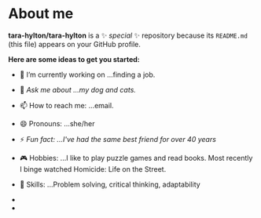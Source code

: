# About me

**tara-hylton/tara-hylton** is a ✨ _special_ ✨ repository because its `README.md` (this file) appears on your GitHub profile.


**Here are some ideas to get you started:**

- 🔭 I’m currently working on ...finding a job.
- 💬 *Ask me about ...my dog and cats.*
- 📫 How to reach me: ...email.
- 😄 Pronouns: ...she/her
- ⚡ *Fun fact: ...I've had the same best friend for over 40 years*
- 🎮 Hobbies: ...I like to play puzzle games and read books. Most recently I binge watched Homicide: Life on the Street.
- 🧩 Skills: ...Problem solving, critical thinking, adaptability

- 
- 

